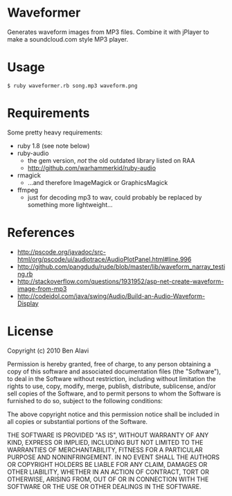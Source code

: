 Waveformer
==========

Generates waveform images from MP3 files. Combine it with jPlayer to make a soundcloud.com style MP3 player.

Usage
=====

    $ ruby waveformer.rb song.mp3 waveform.png

Requirements
============

Some pretty heavy requirements:

* ruby 1.8 (see note below)
* ruby-audio
  * the gem version, *not* the old outdated library listed on RAA
  * http://github.com/warhammerkid/ruby-audio
* rmagick
  * ...and therefore ImageMagick or GraphicsMagick
* ffmpeg
  * just for decoding mp3 to wav, could probably be replaced by something more lightweight...
  
References
==========

* http://pscode.org/javadoc/src-html/org/pscode/ui/audiotrace/AudioPlotPanel.html#line.996
* http://github.com/pangdudu/rude/blob/master/lib/waveform_narray_testing.rb
* http://stackoverflow.com/questions/1931952/asp-net-create-waveform-image-from-mp3
* http://codeidol.com/java/swing/Audio/Build-an-Audio-Waveform-Display

License
=======

Copyright (c) 2010 Ben Alavi

Permission is hereby granted, free of charge, to any person obtaining a copy of this software and associated documentation files (the "Software"), to deal in the Software without restriction, including without limitation the rights to use, copy, modify, merge, publish, distribute, sublicense, and/or sell copies of the Software, and to permit persons to whom the Software is furnished to do so, subject to the following conditions:

The above copyright notice and this permission notice shall be included in all copies or substantial portions of the Software.

THE SOFTWARE IS PROVIDED "AS IS", WITHOUT WARRANTY OF ANY KIND, EXPRESS OR IMPLIED, INCLUDING BUT NOT LIMITED TO THE WARRANTIES OF MERCHANTABILITY, FITNESS FOR A PARTICULAR PURPOSE AND NONINFRINGEMENT. IN NO EVENT SHALL THE AUTHORS OR COPYRIGHT HOLDERS BE LIABLE FOR ANY CLAIM, DAMAGES OR OTHER LIABILITY, WHETHER IN AN ACTION OF CONTRACT, TORT OR OTHERWISE, ARISING FROM, OUT OF OR IN CONNECTION WITH THE SOFTWARE OR THE USE OR OTHER DEALINGS IN THE SOFTWARE.
